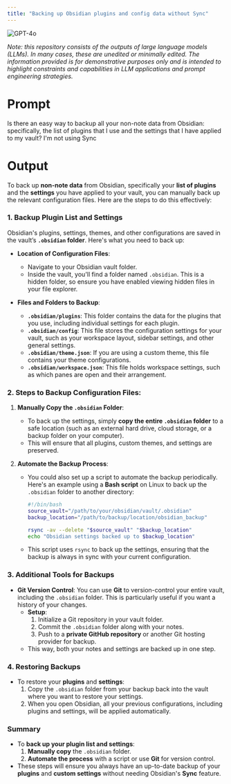```yaml
---
title: "Backing up Obsidian plugins and config data without Sync"
---
```

![GPT-4o](https://img.shields.io/badge/GPT--4o-3333FF?style=for-the-badge&logo=openai&logoColor=white)



*Note: this repository consists of the outputs of large language models (LLMs). In many cases, these are unedited or minimally edited. The information provided is for demonstrative purposes only and is intended to highlight constraints and capabilities in LLM applications and prompt engineering strategies.*


# Prompt

Is there an easy way to backup all your non-note data from Obsidian: specifically, the list of plugins that I use and the settings that I have applied to my vault? I'm not using Sync

# Output

To back up **non-note data** from Obsidian, specifically your **list of plugins** and the **settings** you have applied to your vault, you can manually back up the relevant configuration files. Here are the steps to do this effectively:

### 1. **Backup Plugin List and Settings**
Obsidian's plugins, settings, themes, and other configurations are saved in the vault’s **`.obsidian` folder**. Here's what you need to back up:

- **Location of Configuration Files**:
  - Navigate to your Obsidian vault folder.
  - Inside the vault, you'll find a folder named `.obsidian`. This is a hidden folder, so ensure you have enabled viewing hidden files in your file explorer.

- **Files and Folders to Backup**:
  - **`.obsidian/plugins`**: This folder contains the data for the plugins that you use, including individual settings for each plugin.
  - **`.obsidian/config`**: This file stores the configuration settings for your vault, such as your workspace layout, sidebar settings, and other general settings.
  - **`.obsidian/theme.json`**: If you are using a custom theme, this file contains your theme configurations.
  - **`.obsidian/workspace.json`**: This file holds workspace settings, such as which panes are open and their arrangement.

### 2. **Steps to Backup Configuration Files**:
1. **Manually Copy the `.obsidian` Folder**:
   - To back up the settings, simply **copy the entire `.obsidian` folder** to a safe location (such as an external hard drive, cloud storage, or a backup folder on your computer).
   - This will ensure that all plugins, custom themes, and settings are preserved.

2. **Automate the Backup Process**:
   - You could also set up a script to automate the backup periodically. Here's an example using a **Bash script** on Linux to back up the `.obsidian` folder to another directory:
     ```bash
     #!/bin/bash
     source_vault="/path/to/your/obsidian/vault/.obsidian"
     backup_location="/path/to/backup/location/obsidian_backup"

     rsync -av --delete "$source_vault" "$backup_location"
     echo "Obsidian settings backed up to $backup_location"
     ```
   - This script uses `rsync` to back up the settings, ensuring that the backup is always in sync with your current configuration.

### 3. **Additional Tools for Backups**
- **Git Version Control**: You can use **Git** to version-control your entire vault, including the `.obsidian` folder. This is particularly useful if you want a history of your changes.
  - **Setup**:
    1. Initialize a Git repository in your vault folder.
    2. Commit the `.obsidian` folder along with your notes.
    3. Push to a **private GitHub repository** or another Git hosting provider for backup.
  - This way, both your notes and settings are backed up in one step.

### 4. **Restoring Backups**
- To restore your **plugins** and **settings**:
  1. Copy the `.obsidian` folder from your backup back into the vault where you want to restore your settings.
  2. When you open Obsidian, all your previous configurations, including plugins and settings, will be applied automatically.

### Summary
- To **back up your plugin list and settings**:
  1. **Manually copy** the `.obsidian` folder.
  2. **Automate the process** with a script or use **Git** for version control.
- These steps will ensure you always have an up-to-date backup of your **plugins** and **custom settings** without needing Obsidian's **Sync** feature.